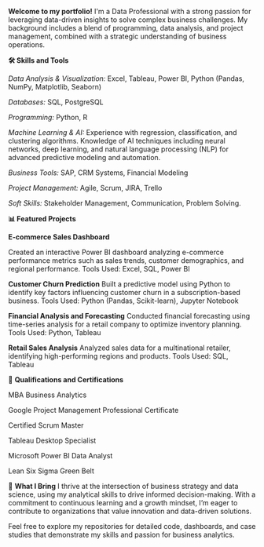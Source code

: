 **Welcome to my portfolio!** I'm a Data Professional 
with a strong passion for leveraging data-driven 
insights to solve complex business challenges. 
My background includes a blend of programming, data analysis, 
and project management, combined with a strategic
understanding of business operations.


**🛠 Skills and Tools**

_Data Analysis & Visualization:_ Excel, Tableau, Power BI,
Python (Pandas, NumPy, Matplotlib, Seaborn)

_Databases:_ SQL, PostgreSQL

_Programming:_ Python, R

_Machine Learning & AI:_ Experience with 
regression,
classification, and clustering algorithms. 
Knowledge of AI techniques 
including neural networks,
deep learning, and 
natural language processing (NLP) 
for advanced predictive modeling and automation.


_Business Tools:_ SAP, CRM Systems, Financial Modeling

_Project Management:_ Agile, Scrum, JIRA, Trello

_Soft Skills:_ Stakeholder Management, Communication, Problem Solving.


**📊 Featured Projects**

**E-commerce Sales Dashboard**

Created an interactive Power BI dashboard analyzing e-commerce 
performance metrics such as sales trends, customer demographics, 
and regional performance.
Tools Used: Excel, SQL, Power BI

**Customer Churn Prediction**
Built a predictive model using Python to identify key factors influencing
customer churn in a subscription-based business.
Tools Used: Python (Pandas, Scikit-learn), Jupyter Notebook

**Financial Analysis and Forecasting**
Conducted financial forecasting using time-series
analysis for a retail company to optimize inventory planning.
Tools Used: Python, Tableau

**Retail Sales Analysis**
Analyzed sales data for a multinational retailer, 
identifying high-performing regions and products.
Tools Used: SQL, Tableau

🎯 **Qualifications and Certifications**

MBA Business Analytics

Google Project Management Professional Certificate

Certified Scrum Master

Tableau Desktop Specialist

Microsoft Power BI Data Analyst

Lean Six Sigma Green Belt

🌟 **What I Bring**
I thrive at the intersection of business strategy and data science,
using my analytical skills to drive informed decision-making. 
With a commitment to continuous learning and a growth mindset, 
I’m eager to contribute to organizations that value innovation and data-driven solutions.

Feel free to explore my repositories for detailed code, dashboards, and case studies that demonstrate my skills and passion for business analytics.

